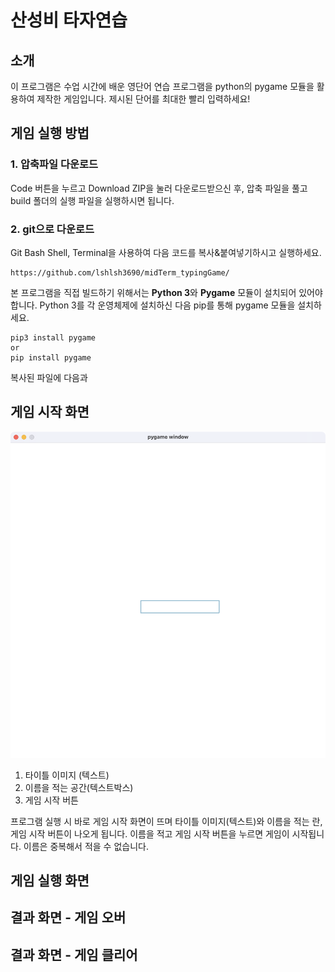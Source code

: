 # 산성비 타자연습

## 소개
이 프로그램은 수업 시간에 배운 영단어 연습 프로그램을 python의 pygame 모듈을 활용하여 제작한 게임입니다. 제시된 단어를 최대한 빨리 입력하세요!

## 게임 실행 방법
### 1. 압축파일 다운로드
Code 버튼을 누르고 Download ZIP을 눌러 다운로드받으신 후, 압축 파일을 풀고 build 폴더의 실행 파일을 실행하시면 됩니다.
### 2. git으로 다운로드
Git Bash Shell, Terminal을 사용하여 다음 코드를 복사&붙여넣기하시고 실행하세요.
```
https://github.com/lshlsh3690/midTerm_typingGame/
```
본 프로그램을 직접 빌드하기 위해서는 **Python 3**와 **Pygame** 모듈이 설치되어 있어야 합니다. Python 3를 각 운영체제에 설치하신 다음 pip를 통해 pygame 모듈을 설치하세요.
```
pip3 install pygame
or 
pip install pygame
```
복사된 파일에 다음과 

## 게임 시작 화면
![게임 시작 화면 스크린샷](./screenshots/start.png)

1. 타이틀 이미지 (텍스트)
2. 이름을 적는 공간(텍스트박스)
3. 게임 시작 버튼

프로그램 실행 시 바로 게임 시작 화면이 뜨며 타이틀 이미지(텍스트)와 이름을 적는 란, 게임 시작 버튼이 나오게 됩니다. 이름을 적고 게임 시작 버튼을 누르면 게임이 시작됩니다. 이름은 중복해서 적을 수 없습니다.

## 게임 실행 화면

## 결과 화면 - 게임 오버

## 결과 화면 - 게임 클리어
